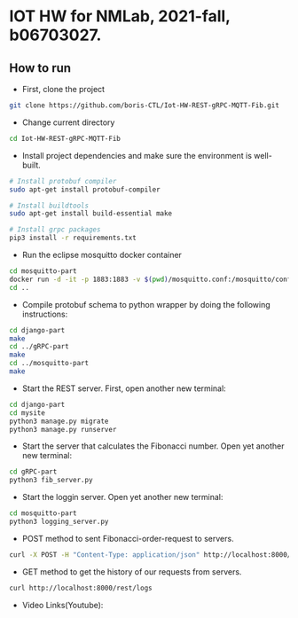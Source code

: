 # IOT HW for NMLab, 2021-fall, b06703027.

## How to run


- First, clone the project
```bash
git clone https://github.com/boris-CTL/Iot-HW-REST-gRPC-MQTT-Fib.git
```
- Change current directory
```bash
cd Iot-HW-REST-gRPC-MQTT-Fib
```
- Install project dependencies and make sure the environment is well-built.
```bash
# Install protobuf compiler
sudo apt-get install protobuf-compiler

# Install buildtools
sudo apt-get install build-essential make

# Install grpc packages
pip3 install -r requirements.txt
```
- Run the eclipse mosquitto docker container
```bash
cd mosquitto-part
docker run -d -it -p 1883:1883 -v $(pwd)/mosquitto.conf:/mosquitto/config/mosquitto.conf eclipse-mosquitto
cd ..
```
- Compile protobuf schema to python wrapper by doing the following instructions:
```bash
cd django-part 
make
cd ../gRPC-part
make
cd ../mosquitto-part
make
```
- Start the REST server. First, open another new terminal:
```bash
cd django-part
cd mysite
python3 manage.py migrate
python3 manage.py runserver
```
- Start the server that calculates the Fibonacci number. Open yet another new terminal:
```bash
cd gRPC-part
python3 fib_server.py
```
- Start the loggin server. Open yet another new terminal:
```bash
cd mosquitto-part
python3 logging_server.py
```
- POST method to sent Fibonacci-order-request to servers.
```bash
curl -X POST -H "Content-Type: application/json" http://localhost:8000/rest/fibonacci/ -d "{\"order\": #Number}"
```

 - GET method to get the history of our requests from servers.
```bash
curl http://localhost:8000/rest/logs
```
 - Video Links(Youtube):
